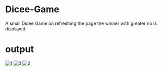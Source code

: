 # Dicee-Game
A small Dicee Game on refreshing the page the winner with greater no is displayed.
# output

![1](https://user-images.githubusercontent.com/85246924/191826325-326203bd-3de3-4df3-8744-c14d638c72e8.png)
![3](https://user-images.githubusercontent.com/85246924/191826493-74c972ec-2a73-418f-b0d3-5f0fe22ffcb9.png)
![2](https://user-images.githubusercontent.com/85246924/191826503-e5c62f4b-e1e7-4638-a025-7bb49892df58.png)
